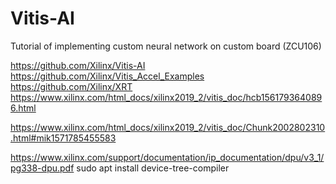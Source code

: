 # Vitis-AI
Tutorial of implementing custom neural network on custom board (ZCU106)

https://github.com/Xilinx/Vitis-AI
https://github.com/Xilinx/Vitis_Accel_Examples
https://github.com/Xilinx/XRT
https://www.xilinx.com/html_docs/xilinx2019_2/vitis_doc/hcb1561793640896.html

https://www.xilinx.com/html_docs/xilinx2019_2/vitis_doc/Chunk2002802310.html#mik1571785455583




https://www.xilinx.com/support/documentation/ip_documentation/dpu/v3_1/pg338-dpu.pdf
sudo apt install device-tree-compiler
